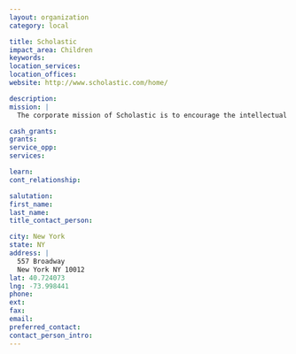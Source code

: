 ```yaml
---
layout: organization
category: local

title: Scholastic
impact_area: Children
keywords: 
location_services: 
location_offices: 
website: http://www.scholastic.com/home/

description: 
mission: |
  The corporate mission of Scholastic is to encourage the intellectual and personal growth of all children, beginning with literacy, the cornerstone of all learning. With more than 90 years of experience supporting the learning lives of children, today Scholastic remains committed to providing quality, engaging educational content in digital and print formats for the next generation of learners, and the families and educators who guide them.

cash_grants: 
grants: 
service_opp: 
services: 

learn: 
cont_relationship: 

salutation: 
first_name: 
last_name: 
title_contact_person: 

city: New York
state: NY
address: |
  557 Broadway    
  New York NY 10012
lat: 40.724073
lng: -73.998441
phone: 
ext: 
fax: 
email: 
preferred_contact: 
contact_person_intro: 
---
```

